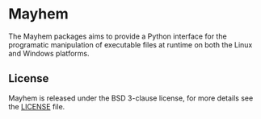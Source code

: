 Mayhem
==
The Mayhem packages aims to provide a Python interface for the programatic
manipulation of executable files at runtime on both the Linux and Windows
platforms.

## License
Mayhem is released under the BSD 3-clause license, for more details see
the [LICENSE](https://github.com/zeroSteiner/mayhem/blob/master/LICENSE) file.
